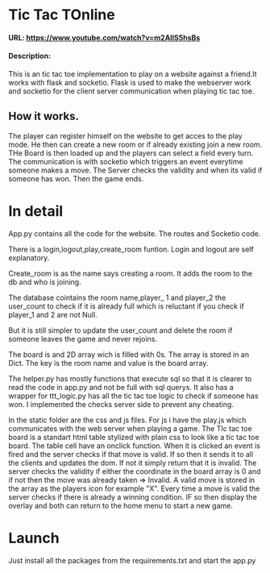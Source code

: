 # Tic Tac TOnline
#### URL: https://www.youtube.com/watch?v=m2AIlS5hsBs
#### Description:
This is an tic tac toe implementation to play on a website against a friend.It works with flask and socketio. 
Flask is used to make the webserver work and socketio for the client server communication when playing tic tac toe. 

## How it works.
The player can register himself on the website to get acces to the play mode. He then can create a new room or if already existing join a new room.
THe Board is then loaded up and the players can select a field every turn. The communication is with socketio which triggers an event everytime someone makes a move.
The Server checks the validity and when its valid if someone has won.
Then the game ends.


# In detail
App.py contains all the code for the website. The routes and Socketio code.

There is a login,logout,play,create_room funtion. Login and logout are self explanatory. 

Create_room is as the name says creating a room. It adds the room to the db and who is joining. 

The database cointains the room name,player_ 1 and player_2 the user_count to check if it is already full which is reluctant if you check if player_1 and 2 are not Null.

But it is still simpler to update the user_count and delete the room if someone leaves the game and never rejoins. 

The board is and 2D array wich is filled with 0s. The array is stored in an Dict. The key is the room name and value is the board array.


The helper.py has mostly functions that execute sql so that it is clearer to read the code in app.py and not be full with sql querys. It also has a wrapper for
ttt_logic.py has all the tic tac toe logic to check if someone has won. 
I implemented the checks server side to prevent any cheating.

In the static folder are the css and js files. For js i have the play.js which communicates with the web server when playing a game. 
The TIc tac toe board is a standart html table stylized with plain css to look like a tic tac toe board.
The table cell have an onclick function. When it is clicked an event is fired and the server checks if that move is valid. If so then it sends it to all the clients and updates the dom.
If not it simply return that it is invalid. 
The server checks the validity if either the coordinate in the board array is 0 and if not then the move was already taken => Invalid.
A valid move is stored in the array as the players icon for example "X".
Every time a move is valid the server checks if there is already a winning condition.
IF so then display the overlay and both can return to the home menu to start a new game.

# Launch

Just install all the packages from the requirements.txt and start the app.py
